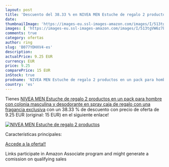 ```yaml
---
layout: post
title: 'Descuento del 38.33 % en NIVEA MEN Estuche de regalo 2 productos '
date: 
thumbnailImage: 'https://images-eu.ssl-images-amazon.com/images/I/513tgVW6z7L._SL200_.jpg'
images: [ 'https://images-eu.ssl-images-amazon.com/images/I/513tgVW6z7L._SL200_.jpg' ]
comments: true
category: ofertas
author: ring
slug: 'B077YDHXV4-es'
description:
actualPrice: 9.25 EUR
currency: EUR
price: 9.25
comparePrice: 15 EUR
inStock: true
prodname: 'NIVEA MEN Estuche de regalo 2 productos en un pack para hombre con colonia masculina y desodorante en spray  caja de regalo con una fragancia exclusiva'
country: 'es'
---
```


Tienes [NIVEA MEN Estuche de regalo 2 productos en un pack para hombre con colonia masculina y desodorante en spray  caja de regalo con una fragancia exclusiva](https://www.amazon.es/dp/B077YDHXV4/?tag=tolees-21) con un 38.33 % de descuento con precio de oferta de 9.25 EUR (original: 15 EUR) en el siguiente enlace!

[![NIVEA MEN Estuche de regalo 2 productos ](https://images-eu.ssl-images-amazon.com/images/I/513tgVW6z7L._SL200_.jpg)](https://www.amazon.es/dp/B077YDHXV4/?tag=tolees-21)

Características principales:


[Accede a la oferta!!](https://www.amazon.es/dp/B077YDHXV4/?tag=tolees-21)

Links participate in Amazon Associate program and might generate a comission on qualifying sales


